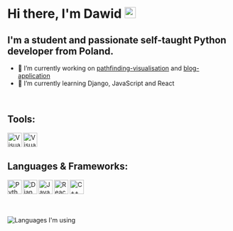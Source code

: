 ### <h1>Hi there, I'm Dawid <img src="https://media.giphy.com/media/hvRJCLFzcasrR4ia7z/giphy.gif" width="25px"></h1>

## I'm a student and passionate self-taught Python developer from Poland.
- 🔭 I’m currently working on [pathfinding-visualisation](https://github.com/xdawxd/Pathfinding_Visualisation) and [blog-application](https://github.com/xdawxd/blog)
- 🌱 I’m currently learning Django, JavaScript and React

<br>

## Tools:

<img align="left" alt="VisualStudio" width="32px" src="https://user-images.githubusercontent.com/58686770/118040368-ba1bea00-b371-11eb-9d8b-14afc4734fdf.png">
<img align="left" alt="VisualStudioCode" width="32px" src="https://user-images.githubusercontent.com/58686770/118040413-c30cbb80-b371-11eb-9755-561b6be4a0ce.png">

<br><br>

## Languages & Frameworks:

<img align="left" alt="Python" width="32px" src="https://user-images.githubusercontent.com/58686770/117436962-dc57d700-af2f-11eb-977a-7ae1a9e90bde.png">
<img align="left" alt="Django" width="32px" src="https://user-images.githubusercontent.com/58686770/117437138-1a54fb00-af30-11eb-9617-48b28eb70aa5.jpg">
<img align="left" alt="JavaScript" width="32px" src="https://user-images.githubusercontent.com/58686770/117439447-22626a00-af33-11eb-8336-42e9489ecc52.png">
<img align="left" alt="React" width="32px" src="https://user-images.githubusercontent.com/58686770/117439649-62c1e800-af33-11eb-85fc-cf94ea5fb959.png">
<img align="left" alt="C++" width="32px" src="https://user-images.githubusercontent.com/58686770/118042455-62cb4900-b374-11eb-9c1c-6d891d1d4a2e.png">

<br><br><br><br>

![Languages I'm using](https://github-readme-stats-anuraghazra1.vercel.app/api/top-langs/?username=xdawxd&layout=compact&theme=material-palenight)
